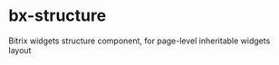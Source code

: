 bx-structure
============

Bitrix widgets structure component, for page-level inheritable widgets layout
